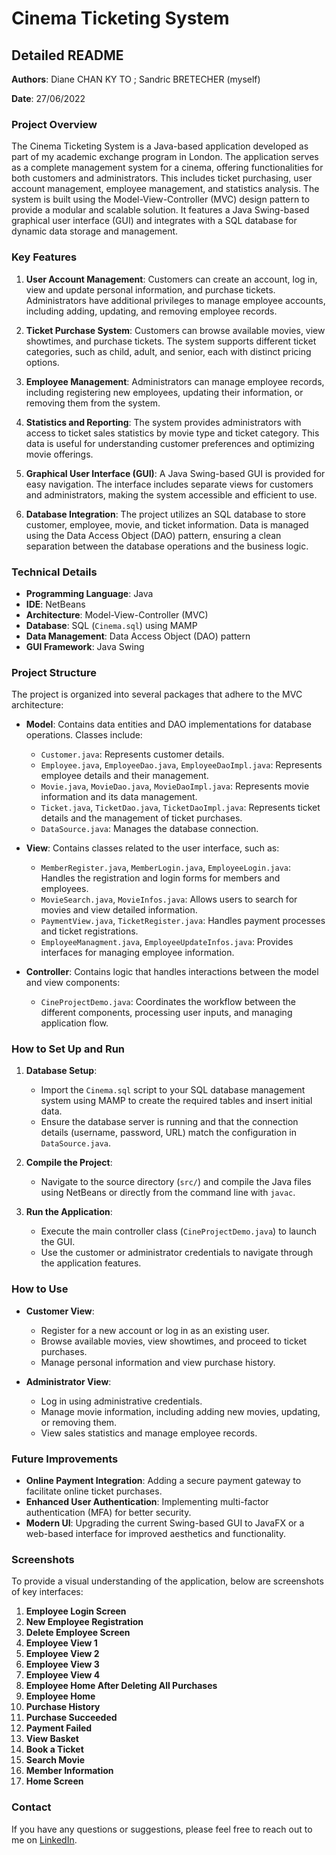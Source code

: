 # Cinema Ticketing System

## Detailed README

**Authors**: Diane CHAN KY TO ; Sandric BRETECHER (myself)

**Date**: 27/06/2022

### Project Overview

The Cinema Ticketing System is a Java-based application developed as part of my academic exchange program in London. The application serves as a complete management system for a cinema, offering functionalities for both customers and administrators. This includes ticket purchasing, user account management, employee management, and statistics analysis. The system is built using the Model-View-Controller (MVC) design pattern to provide a modular and scalable solution. It features a Java Swing-based graphical user interface (GUI) and integrates with a SQL database for dynamic data storage and management.

### Key Features

1. **User Account Management**: Customers can create an account, log in, view and update personal information, and purchase tickets. Administrators have additional privileges to manage employee accounts, including adding, updating, and removing employee records.

2. **Ticket Purchase System**: Customers can browse available movies, view showtimes, and purchase tickets. The system supports different ticket categories, such as child, adult, and senior, each with distinct pricing options.

3. **Employee Management**: Administrators can manage employee records, including registering new employees, updating their information, or removing them from the system.

4. **Statistics and Reporting**: The system provides administrators with access to ticket sales statistics by movie type and ticket category. This data is useful for understanding customer preferences and optimizing movie offerings.

5. **Graphical User Interface (GUI)**: A Java Swing-based GUI is provided for easy navigation. The interface includes separate views for customers and administrators, making the system accessible and efficient to use.

6. **Database Integration**: The project utilizes an SQL database to store customer, employee, movie, and ticket information. Data is managed using the Data Access Object (DAO) pattern, ensuring a clean separation between the database operations and the business logic.

### Technical Details

- **Programming Language**: Java
- **IDE**: NetBeans
- **Architecture**: Model-View-Controller (MVC)
- **Database**: SQL (`Cinema.sql`) using MAMP
- **Data Management**: Data Access Object (DAO) pattern
- **GUI Framework**: Java Swing

### Project Structure

The project is organized into several packages that adhere to the MVC architecture:

- **Model**: Contains data entities and DAO implementations for database operations. Classes include:
  - `Customer.java`: Represents customer details.
  - `Employee.java`, `EmployeeDao.java`, `EmployeeDaoImpl.java`: Represents employee details and their management.
  - `Movie.java`, `MovieDao.java`, `MovieDaoImpl.java`: Represents movie information and its data management.
  - `Ticket.java`, `TicketDao.java`, `TicketDaoImpl.java`: Represents ticket details and the management of ticket purchases.
  - `DataSource.java`: Manages the database connection.

- **View**: Contains classes related to the user interface, such as:
  - `MemberRegister.java`, `MemberLogin.java`, `EmployeeLogin.java`: Handles the registration and login forms for members and employees.
  - `MovieSearch.java`, `MovieInfos.java`: Allows users to search for movies and view detailed information.
  - `PaymentView.java`, `TicketRegister.java`: Handles payment processes and ticket registrations.
  - `EmployeeManagment.java`, `EmployeeUpdateInfos.java`: Provides interfaces for managing employee information.

- **Controller**: Contains logic that handles interactions between the model and view components:
  - `CineProjectDemo.java`: Coordinates the workflow between the different components, processing user inputs, and managing application flow.

### How to Set Up and Run

1. **Database Setup**:
   - Import the `Cinema.sql` script to your SQL database management system using MAMP to create the required tables and insert initial data.
   - Ensure the database server is running and that the connection details (username, password, URL) match the configuration in `DataSource.java`.

2. **Compile the Project**:
   - Navigate to the source directory (`src/`) and compile the Java files using NetBeans or directly from the command line with `javac`.

3. **Run the Application**:
   - Execute the main controller class (`CineProjectDemo.java`) to launch the GUI.
   - Use the customer or administrator credentials to navigate through the application features.

### How to Use

- **Customer View**:
  - Register for a new account or log in as an existing user.
  - Browse available movies, view showtimes, and proceed to ticket purchases.
  - Manage personal information and view purchase history.

- **Administrator View**:
  - Log in using administrative credentials.
  - Manage movie information, including adding new movies, updating, or removing them.
  - View sales statistics and manage employee records.

### Future Improvements

- **Online Payment Integration**: Adding a secure payment gateway to facilitate online ticket purchases.
- **Enhanced User Authentication**: Implementing multi-factor authentication (MFA) for better security.
- **Modern UI**: Upgrading the current Swing-based GUI to JavaFX or a web-based interface for improved aesthetics and functionality.

### Screenshots

To provide a visual understanding of the application, below are screenshots of key interfaces:

1. **Employee Login Screen**  
2. **New Employee Registration**  
3. **Delete Employee Screen**  
4. **Employee View 1**  
5. **Employee View 2**  
6. **Employee View 3**  
7. **Employee View 4**  
8. **Employee Home After Deleting All Purchases**  
9. **Employee Home**  
10. **Purchase History**  
11. **Purchase Succeeded**  
12. **Payment Failed**  
13. **View Basket**  
14. **Book a Ticket**  
15. **Search Movie**  
16. **Member Information**  
17. **Home Screen**

### Contact

If you have any questions or suggestions, please feel free to reach out to me on [LinkedIn]((https://www.linkedin.com/in/sandric-b-763a65197/)).
